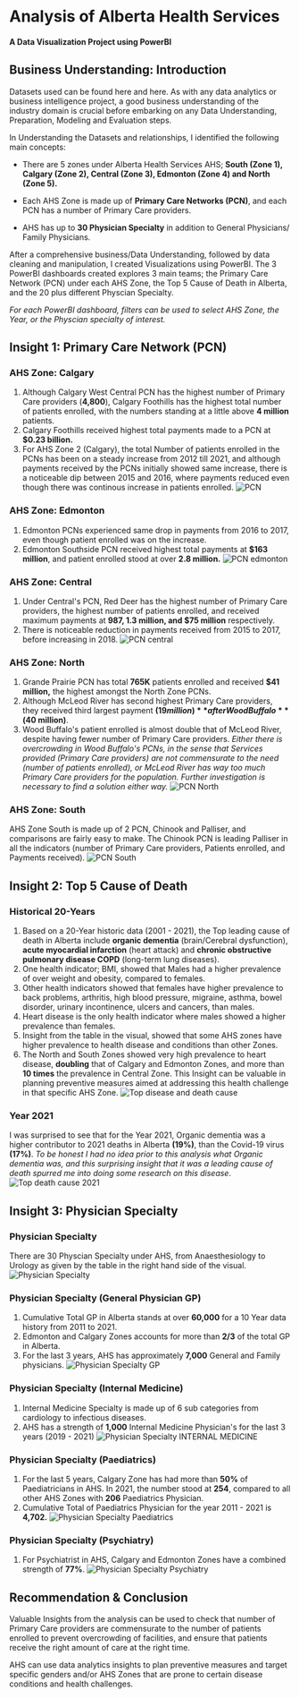 # Analysis of Alberta Health Services
#### A Data Visualization Project using PowerBI

## Business Understanding: Introduction
Datasets used can be found here and here. As with any data analytics or business intelligence project, a good business understanding of the industry domain is crucial before embarking on any Data Understanding, Preparation, Modeling and Evaluation steps.

In Understanding the Datasets and relationships, I identified the following main concepts:
* There are 5 zones under Alberta Health Services AHS; **South (Zone 1), Calgary (Zone 2), Central (Zone 3), Edmonton (Zone 4) and North (Zone 5).**

* Each AHS Zone is made up of **Primary Care Networks (PCN)**, and each PCN has a number of Primary Care providers.

* AHS has up to **30 Physician Specialty** in addition to General Physicians/ Family Physicians.

After a comprehensive business/Data Understanding, followed by data cleaning and manipulation, I created Visualizations using PowerBI. The 3 PowerBI dashboards created explores 3 main teams; the Primary Care Network (PCN) under each AHS Zone, the Top 5 Cause of Death in Alberta, and the 20 plus different Physcian Specialty.

*For each PowerBI dashboard, filters can be used to select AHS Zone, the Year, or the Physcian specialty of interest.* 

## Insight 1: Primary Care Network (PCN)
### AHS Zone: Calgary
1. Although Calgary West Central PCN has the highest number of Primary Care providers (**4,800**), Calgary Foothills has the highest total number of patients enrolled, with the numbers standing at a little above **4 million** patients. 
2. Calgary Foothills received highest total payments made to a PCN at **$0.23 billion.** 
3. For AHS Zone 2 (Calgary), the total Number of patients enrolled in the PCNs has been on a steady increase from 2012 till 2021, and although payments received by the PCNs initially showed same increase, there is a noticeable dip between 2015 and 2016, where payments reduced even though there was continous increase in patients enrolled.
![PCN](https://user-images.githubusercontent.com/114383545/193398569-f230840b-6a4f-4681-b2e9-bd7a92f208f9.jpg)


### AHS Zone: Edmonton
1. Edmonton PCNs experienced same drop in payments from 2016 to 2017, even though patient enrolled was on the increase.
2. Edmonton Southside PCN received highest total payments at **$163 million**, and patient enrolled stood at over **2.8 million.**
![PCN edmonton](https://user-images.githubusercontent.com/114383545/193398660-43b3a44a-494f-4a1b-812f-b54f973c9939.jpg)


### AHS Zone: Central
1. Under Central's PCN, Red Deer has the highest number of Primary Care providers, the highest number of patients enrolled, and received maximum payments at **987, 1.3 million, and $75 million** respectively.
2. There is noticeable reduction in payments received from 2015 to 2017, before increasing in 2018.
![PCN central](https://user-images.githubusercontent.com/114383545/193398722-147220fb-ed2f-4f72-ab93-c71bef94ec55.jpg)


### AHS Zone: North
1. Grande Prairie PCN has total **765K** patients enrolled and received **$41 million,** the highest amongst the North Zone PCNs.
2. Although McLeod River has second highest Primary Care providers, they received third largest payment **($19 million)** after Wood Buffalo **($40 million)**.
3. Wood Buffalo's patient enrolled is almost double that of McLeod River, despite having fewer number of Primary Care providers. 
_Either there is overcrowding in Wood Buffalo's PCNs, in the sense that Services provided (Primary Care providers) are not commensurate to the need (number of patients enrolled), or McLeod River has way too much Primary Care  providers for the population. Further investigation is necessary to find a solution either way._
![PCN North](https://user-images.githubusercontent.com/114383545/193398748-c53cceb9-8f42-48db-bd11-aac130dfb86c.jpg)


### AHS Zone: South
AHS Zone South is made up of 2 PCN, Chinook and Palliser, and comparisons are fairly easy to make. The Chinook PCN is leading Palliser in all the indicators (number of Primary Care providers, Patients enrolled, and Payments received).
![PCN South](https://user-images.githubusercontent.com/114383545/193398777-51af9cc6-4e18-4807-9fda-17ca17eff5ff.jpg)


## Insight 2: Top 5 Cause of Death
### Historical 20-Years
1. Based on a 20-Year historic data (2001 - 2021), the Top leading cause of death in Alberta include **organic dementia** (brain/Cerebral dysfunction), **acute myocardial infarction** (heart attack) and **chronic obstructive pulmonary disease COPD** (long-term lung diseases).
2. One health indicator; BMI, showed that Males had a higher prevalence of over weight and obesity, compared to females.
3. Other health indicators showed that females have higher prevalence to back problems, arthritis, high blood pressure, migraine, asthma, bowel disorder, urinary incontinence, ulcers and cancers, than males.
4. Heart disease is the only health indicator where males showed a higher prevalence than females.
5. Insight from the table in the visual, showed that some AHS zones have higher prevalence to health disease and conditions than other Zones. 
6. The North and South Zones showed very high prevalence to heart disease, **doubling** that of Calgary and Edmonton Zones, and more than **10 times** the prevalence in Central Zone. This Insight can be valuable in planning preventive measures aimed at addressing this health challenge in that specific AHS Zone.
![Top disease and death cause](https://user-images.githubusercontent.com/114383545/193398803-18d5b3b8-ee68-4db1-a75f-8d6f3d169ca1.jpg)


### Year 2021
I was surprised to see that for the Year 2021, Organic dementia was a higher contributor to 2021 deaths in Alberta **(19%)**, than the Covid-19 virus **(17%)**. _To be honest I had no idea prior to this analysis what Organic dementia was, and this surprising insight that it was a leading cause of death spurred me into doing some research on this disease_.
![Top death cause 2021](https://user-images.githubusercontent.com/114383545/193398835-2bc1cd22-bca6-4129-8e3a-2d6032d2a2fd.jpg)


## Insight 3: Physician Specialty 
### Physician Specialty
There are 30 Physcian Specialty under AHS, from Anaesthesiology to Urology as given by the table in the right hand side of the visual.
![Physician Specialty](https://user-images.githubusercontent.com/114383545/193398855-5d821a65-2994-4912-9c9c-3bd054a84674.jpg)


### Physician Specialty (General Physician GP)
1. Cumulative Total GP in Alberta stands at over **60,000** for a 10 Year data history from 2011 to 2021.
2. Edmonton and Calgary Zones accounts for more than **2/3** of the total GP in Alberta.
3. For the last 3 years, AHS has approximately **7,000** General and Family physicians.
![Physician Specialty GP](https://user-images.githubusercontent.com/114383545/193398914-af4d76f9-f350-46b1-9ea8-2c1f8c408dd2.jpg)

### Physician Specialty (Internal Medicine)
1. Internal Medicine Specialty is made up of 6 sub categories from cardiology to infectious diseases.
2. AHS has a strength of **1,000** Internal Medicine Physician's for the last 3 years (2019 - 2021)
![Physician Specialty INTERNAL MEDICINE](https://user-images.githubusercontent.com/114383545/193398930-9c119246-bf91-4def-be4a-68a357c61561.jpg)


### Physician Specialty (Paediatrics)
1. For the last 5 years, Calgary Zone has had more than **50%** of Paediatricians in AHS. In 2021, the number stood at **254**, compared to all other AHS Zones with **206** Paediatrics Physician.
2. Cumulative Total of Paediatrics Physician for the year 2011 - 2021 is **4,702.**
![Physician Specialty Paediatrics](https://user-images.githubusercontent.com/114383545/193398945-defe94c2-ec54-46c3-9685-70bf1945325e.jpg)


### Physician Specialty (Psychiatry)
1. For Psychiatrist in AHS, Calgary and Edmonton Zones have a combined strength of **77%**.
![Physician Specialty Psychiatry](https://user-images.githubusercontent.com/114383545/193398965-dd2211c7-e028-4fb2-9022-5f707250a54a.jpg)


## Recommendation & Conclusion 
Valuable Insights from the analysis can be used to check that number of Primary Care providers are commensurate to the number of patients enrolled to prevent overcrowding of facilities, and ensure that patients receive the right amount of care at the right time.

AHS can use data analytics insights to plan preventive measures and target specific genders and/or AHS Zones that are prone to certain disease conditions and health challenges.

